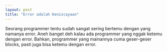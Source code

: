 ```yaml
---
layout: post
title: "Error adalah Keniscayaan"
---
```


Seorang programmer tentu sudah sangat sering bertemu dengan yang namanya error. Aneh banget deh kalau ada programmer yang nggak ketemu dengan error. Bahkan, programmer yang mainannya cuma geser-geser blocks, pasti juga bisa ketemu dengan error.